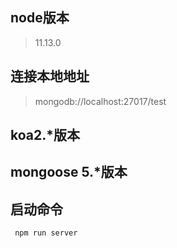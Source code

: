## node版本
 > 11.13.0

## 连接本地地址
  > mongodb://localhost:27017/test

## koa2.*版本

## mongoose 5.*版本

## 启动命令
```
 npm run server 
```